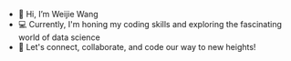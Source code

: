 - 👋 Hi, I’m Weijie Wang
- 💻 Currently, I'm honing my coding skills and exploring the fascinating world of data science
- 🚀 Let's connect, collaborate, and code our way to new heights!

<!---
iam-weijie/iam-weijie is a ✨ special ✨ repository because its `README.md` (this file) appears on your GitHub profile.
You can click the Preview link to take a look at your changes.
--->
